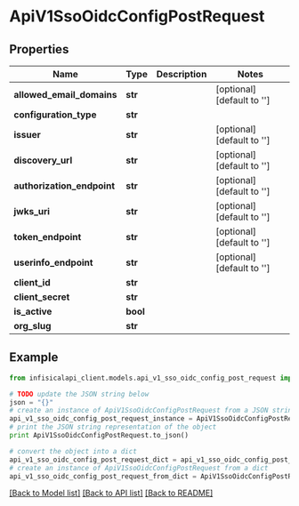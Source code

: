 # ApiV1SsoOidcConfigPostRequest


## Properties
Name | Type | Description | Notes
------------ | ------------- | ------------- | -------------
**allowed_email_domains** | **str** |  | [optional] [default to '']
**configuration_type** | **str** |  | 
**issuer** | **str** |  | [optional] [default to '']
**discovery_url** | **str** |  | [optional] [default to '']
**authorization_endpoint** | **str** |  | [optional] [default to '']
**jwks_uri** | **str** |  | [optional] [default to '']
**token_endpoint** | **str** |  | [optional] [default to '']
**userinfo_endpoint** | **str** |  | [optional] [default to '']
**client_id** | **str** |  | 
**client_secret** | **str** |  | 
**is_active** | **bool** |  | 
**org_slug** | **str** |  | 

## Example

```python
from infisicalapi_client.models.api_v1_sso_oidc_config_post_request import ApiV1SsoOidcConfigPostRequest

# TODO update the JSON string below
json = "{}"
# create an instance of ApiV1SsoOidcConfigPostRequest from a JSON string
api_v1_sso_oidc_config_post_request_instance = ApiV1SsoOidcConfigPostRequest.from_json(json)
# print the JSON string representation of the object
print ApiV1SsoOidcConfigPostRequest.to_json()

# convert the object into a dict
api_v1_sso_oidc_config_post_request_dict = api_v1_sso_oidc_config_post_request_instance.to_dict()
# create an instance of ApiV1SsoOidcConfigPostRequest from a dict
api_v1_sso_oidc_config_post_request_from_dict = ApiV1SsoOidcConfigPostRequest.from_dict(api_v1_sso_oidc_config_post_request_dict)
```
[[Back to Model list]](../README.md#documentation-for-models) [[Back to API list]](../README.md#documentation-for-api-endpoints) [[Back to README]](../README.md)


